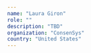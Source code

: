 ```yaml
---
name: "Laura Giron"
role: ""
description: "TBD"
organization: "ConsenSys"
country: "United States"
---
```

